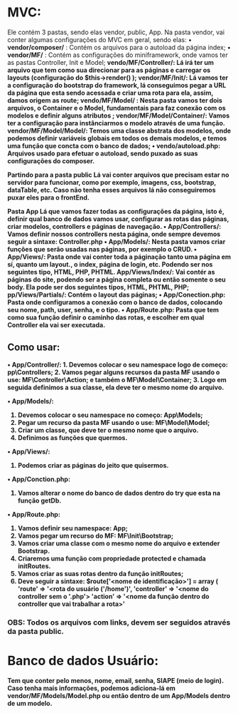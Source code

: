 <h1>MVC:</h1>
Ele contém 3 pastas, sendo elas vendor, public, App. Na pasta vendor, vai conter algumas configurações do MVC em geral, sendo elas:
• <b>vendor/composer/</b> : Contém os arquivos para o autoload da página index;
• <b>vendor/MF/</b> : Contém as configurações do miniframework, onde vamos ter as pastas Controller, Init e Model;
	<b>vendo/MF/Controller/: Lá irá ter um arquivo que tem como sua direcionar para as páginas e carregar os layouts (configuração do <b>$this->render()</b> );
	<b>vendor/MF/Init/</b>: Lá vamos ter a configuração do bootstrap do framework, lá conseguimos pegar a URL da página que esta sendo acessada e criar uma rota para ela, assim, damos origem as route; 
	<b>vendo/MF/Model/</b> : Nesta pasta vamos ter dois arquivos, o Container e o Model, fundamentais para faz conexão com os modelos e definir alguns atributos ;
		<b>vendor/MF/Model/Container/</b>: Vamos ter a configuração para instânciarmos o modelo através de uma função.
		<b>vendor/MF/Model/Model/</b>: Temos uma classe abstrata dos modelos, onde podemos definir variáveis globais em todos os demais modelos, e temos uma função que concta com o banco de dados;
• vendo/autoload.php: Arquivos usado para efetuar o autoload, sendo puxado as suas configurações do composer.

<b>Partindo para a pasta public</b>
Lá vai conter arquivos que precisam estar no servidor para funcionar, como por exemplo, imagens, css, bootstrap, dataTable, etc. Caso não tenha esses arquivos lá não conseguiremos puxar eles para o frontEnd.

<b>Pasta App</b>
Lá que vamos fazer todas as configurações da página, isto é, definir qual  banco de dados vamos usar, configurar as rotas das páginas, criar modelos, controllers e páginas de navegação.
• <b>App/Controllers/</b>: Vamos definir nossos controllers nesta página, onde sempre devemos seguir a sintaxe:
	<b><nome do controller>Controller.php</b>
• <b>App/Models/</b>: Nesta pasta vamos criar funções que serão usadas nas páginas, por exemplo o CRUD.
• <b>App/Views/</b>: Pasta onde vai conter toda a páginação tanto uma página em sí, quanto um layout., o index, página de login, etc. Podendo ser nos seguintes tipo, <b>HTML, PHP, PHTML</b>.
	<b>App/Views/Index/</b>: Vai contér as páginas do site, podendo ser a página completa ou 	então somente o seu body. Ela pode ser dos seguintes tipos, HTML, PHTML, PHP;
	<b>pp/Views/Partials/: Contém o layout das páginas;</b>
• <b>App/Conection.php</b>: Pasta onde configuramos a conexão com o banco de dados, colocando seu nome, path, user, senha, e  o tipo.
• <b>App/Route.php</b>: Pasta que tem como sua função definir o caminho das rotas, e escolher em qual Controller ela vai ser executada.

<h2><b>Como usar:</b></h2>
• <b>App/Controller/:</b>
1.	Devemos colocar o seu namespace logo de começo: <b>pp\Controllers;
2.	Vamos pegar alguns recursos da pasta MF usando o use: <b>MF\Controller\Action; e também o MF\Model\Container;
3.	Logo em seguida definimos a sua classe, ela deve ter o mesmo nome do arquivo.

• <b>App/Models/:</b>
1.	Devemos colocar o seu namespace no começo: <b>App\Models;</b>
2.	Pegar um recurso da pasta MF usando o use: <b>MF\Model\Model;</b>
3.	Criar um classe, que deve ter o mesmo nome que o arquivo.
4.	Definimos as funções que quermos.

• <b>App/Views/:</b>
1.	Podemos criar as páginas do jeito que quisermos.

• <b>App/Conction.php:</b>
1.	Vamos alterar o nome do banco de dados dentro do <b>try</b> que esta na função <b>getDb</b>.

• <b>App/Route.php:</b>
1.	Vamos definir seu namespace: <b>App;</b>
2.	Vamos pegar um recurso do MF: <b>MF\Init\Bootstrap;</b>
3.	Vamos criar uma classe com o mesmo nome do arquivo e extender <b>Bootstrap</b>.
4.	Criaremos uma função com propriedade protected e chamada <b>initRoutes</b>.
5.	Vamos criar as suas rotas dentro da função initRoutes;
6.	Deve seguir a sintaxe:
	<b>$route['<nome de identificação>'] = array (
	'route' => '<rota do usuário ('/home')', 
	'controller' => '<nome do controller sem o '.php'>
	'action' => '<nome da função dentro do controller que vai trabalhar a rota>'</b>

<h3><strong>OBS:</strong> Todos os arquivos com links, devem ser seguidos através da pasta public.</h3>

<h1>Banco de dados Usuário:</h1>
Tem que conter pelo menos, nome, email, senha, SIAPE (meio de login). Caso tenha mais informações, podemos adiciona-lá em <b>vendor/MF/Models/Model.php</b> ou então dentro de um <b>App/Models</b> dentro de um modelo.